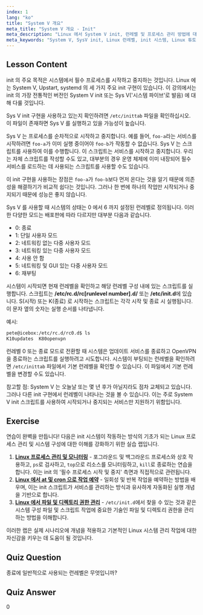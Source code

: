 ```yaml
---
index: 1
lang: "ko"
title: "System V 개요"
meta_title: "System V 개요 - Init"
meta_description: "Linux 에서 System V init, 런레벨 및 프로세스 관리 방법에 대해 알아보세요. 초보자 및 중급 사용자를 위한 SysV 기본 사항을 이해합니다."
meta_keywords: "System V, SysV init, Linux 런레벨, init 시스템, Linux 튜토리얼, 초보자 가이드, 프로세스 관리"
---
```


## Lesson Content

init 의 주요 목적은 시스템에서 필수 프로세스를 시작하고 중지하는 것입니다. Linux 에는 System V, Upstart, systemd 의 세 가지 주요 init 구현이 있습니다. 이 강의에서는 init 의 가장 전통적인 버전인 System V init 또는 Sys V('시스템 파이브'로 발음) 에 대해 다룰 것입니다.

Sys V init 구현을 사용하고 있는지 확인하려면 `/etc/inittab` 파일을 확인하십시오. 이 파일이 존재하면 Sys V 를 실행하고 있을 가능성이 높습니다.

Sys V 는 프로세스를 순차적으로 시작하고 중지합니다. 예를 들어, `foo-a`라는 서비스를 시작하려면 `foo-a`가 이미 실행 중이어야 `foo-b`가 작동할 수 없습니다. Sys V 는 스크립트를 사용하여 이를 수행합니다. 이 스크립트는 서비스를 시작하고 중지합니다. 우리는 자체 스크립트를 작성할 수도 있고, 대부분의 경우 운영 체제에 이미 내장되어 필수 서비스를 로드하는 데 사용되는 스크립트를 사용할 수도 있습니다.

이 init 구현을 사용하는 장점은 `foo-a`가 `foo-b`보다 먼저 온다는 것을 알기 때문에 의존성을 해결하기가 비교적 쉽다는 것입니다. 그러나 한 번에 하나의 작업만 시작되거나 중지되기 때문에 성능은 좋지 않습니다.

Sys V 를 사용할 때 시스템의 상태는 0 에서 6 까지 설정된 런레벨로 정의됩니다. 이러한 다양한 모드는 배포판에 따라 다르지만 대부분 다음과 같습니다.

- 0: 종료
- 1: 단일 사용자 모드
- 2: 네트워킹 없는 다중 사용자 모드
- 3: 네트워킹 있는 다중 사용자 모드
- 4: 사용 안 함
- 5: 네트워킹 및 GUI 있는 다중 사용자 모드
- 6: 재부팅

시스템이 시작되면 현재 런레벨을 확인하고 해당 런레벨 구성 내에 있는 스크립트를 실행합니다. 스크립트는 **/etc/rc.d/rc[runlevel number].d/** 또는 **/etc/init.d**에 있습니다. S(시작) 또는 K(종료) 로 시작하는 스크립트는 각각 시작 및 종료 시 실행됩니다. 이 문자 옆의 숫자는 실행 순서를 나타냅니다.

예시:

```bash
pete@icebox:/etc/rc.d/rc0.d$ ls
K10updates  K80openvpn
```

런레벨 0 또는 종료 모드로 전환할 때 시스템은 업데이트 서비스를 종료하고 OpenVPN 을 종료하는 스크립트를 실행하려고 시도합니다. 시스템이 부팅되는 런레벨을 확인하려면 `/etc/inittab` 파일에서 기본 런레벨을 확인할 수 있습니다. 이 파일에서 기본 런레벨을 변경할 수도 있습니다.

참고할 점: System V 는 오늘날 또는 몇 년 후가 아닐지라도 점차 교체되고 있습니다. 그러나 다른 init 구현에서 런레벨이 나타나는 것을 볼 수 있습니다. 이는 주로 System V init 스크립트를 사용하여 시작되거나 중지되는 서비스만 지원하기 위함입니다.

## Exercise

연습이 완벽을 만듭니다! 다음은 init 시스템이 작동하는 방식의 기초가 되는 Linux 프로세스 관리 및 시스템 구성에 대한 이해를 강화하기 위한 실습 랩입니다.

1. **[Linux 프로세스 관리 및 모니터링](https://labex.io/ko/labs/comptia-manage-and-monitor-linux-processes-590864)** - 포그라운드 및 백그라운드 프로세스와 상호 작용하고, `ps`로 검사하고, `top`으로 리소스를 모니터링하고, `kill`로 종료하는 연습을 합니다. 이는 init 의 '필수 프로세스 시작 및 중지' 측면과 직접적으로 관련됩니다.
2. **[Linux 에서 at 및 cron 으로 작업 예약](https://labex.io/ko/labs/comptia-schedule-tasks-with-at-and-cron-in-linux-590870)** - 일회성 및 반복 작업을 예약하는 방법을 배우며, 이는 init 스크립트가 서비스를 관리하는 방식과 유사하게 자동화된 실행 개념을 기반으로 합니다.
3. **[Linux 에서 파일 및 디렉토리 권한 관리](https://labex.io/ko/labs/comptia-manage-file-and-directory-permissions-in-linux-590844)** - `/etc/init.d`에서 찾을 수 있는 것과 같은 시스템 구성 파일 및 스크립트 작업에 중요한 기술인 파일 및 디렉토리 권한을 관리하는 방법을 이해합니다.

이러한 랩은 실제 시나리오에 개념을 적용하고 기본적인 Linux 시스템 관리 작업에 대한 자신감을 키우는 데 도움이 될 것입니다.

## Quiz Question

종료에 일반적으로 사용되는 런레벨은 무엇입니까?

## Quiz Answer

0
